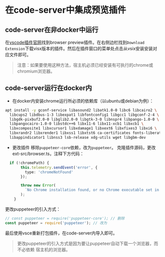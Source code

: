 # 在code-server中集成预览插件

## code-server在非docker中运行
在[vscode插件官网]([https://marketplace.visualstudio.com/items?itemName=auchenberg.vscode-browser-preview](https://marketplace.visualstudio.com/items?itemName=auchenberg.vscode-browser-preview)
)找到browser preview插件。在右侧边栏找到`Download Extension`下载visx版本的插件。然后在插件窗口的菜单处点击从vsix安装安装对应文件即可。
> 注意：如果要使用这种方法，宿主机必须已经安装有可执行的chrome或chromium浏览器。

## code-server运行在docker内

- 在docker内安装chrome运行所必须的依赖库（以ubuntu或debian为例）：

```bash
apt install -y gconf-service libasound2 libatk1.0-0 libc6 libcairo2 \
  libcups2 libdbus-1-3 libexpat1 libfontconfig1 libgcc1 libgconf-2-4 \
  libgdk-pixbuf2.0-0 libglib2.0-0 libgtk-3-0 libnspr4 libpango-1.0-0 \
  libpangocairo-1.0-0 libstdc++6 libx11-6 libx11-xcb1 libxcb1 \
  libxcomposite1 libxcursor1 libxdamage1 libxext6 libxfixes3 libxi6 \
  libxrandr2 libxrender1 libxss1 libxtst6 ca-certificates fonts-liberation \
  libappindicator1 libnss3 lsb-release xdg-utils wget libgbm-dev
```

- 更改插件
移除`puppeteer-core`依赖，改为`puppeteer`。
克隆插件源码，更改ext-src/browser.ts，注释下方代码：
```ts
  if (!chromePath) {
       this.telemetry.sendEvent('error', {
         type: 'chromeNotFound'
       });

       throw new Error(
         `No Chrome installation found, or no Chrome executable set in the settings - used path ${chromePath}`
       );
    }
```

更改puppeteer的引入方式：
```ts
// const puppeteer = require('puppeteer-core'); // 删除
const puppeteer = require('puppeteer'); // 改为
```

最后使用vsce重新打包插件，在code-server内导入即可。

> 更改puppeteer的引入方式是因为要让puppeteer自动下载一个浏览器，而不必依赖 宿主机的浏览器。
